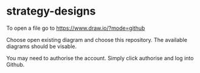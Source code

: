 # strategy-designs

To open a file go to https://www.draw.io/?mode=github

Choose open existing diagram and choose this repository. The available diagrams should be visable. 

You may need to authorise the account. Simply click authorise and log into Github.
